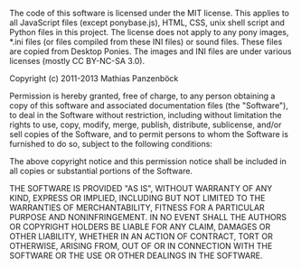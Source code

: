 The code of this software is licensed under the MIT license. This applies to all
JavaScript files (except ponybase.js), HTML, CSS, unix shell script
and Python files in this project. The license does not apply to any pony images,
*.ini files (or files compiled from these INI files) or sound files. These files
are copied from Desktop Ponies. The images and INI files are under various
licenses (mostly CC BY-NC-SA 3.0).

Copyright (c) 2011-2013 Mathias Panzenböck

Permission is hereby granted, free of charge, to any person obtaining a copy of
this software and associated documentation files (the "Software"), to deal in
the Software without restriction, including without limitation the rights to
use, copy, modify, merge, publish, distribute, sublicense, and/or sell copies
of the Software, and to permit persons to whom the Software is furnished to do
so, subject to the following conditions:

The above copyright notice and this permission notice shall be included in all
copies or substantial portions of the Software.

THE SOFTWARE IS PROVIDED "AS IS", WITHOUT WARRANTY OF ANY KIND, EXPRESS OR
IMPLIED, INCLUDING BUT NOT LIMITED TO THE WARRANTIES OF MERCHANTABILITY,
FITNESS FOR A PARTICULAR PURPOSE AND NONINFRINGEMENT. IN NO EVENT SHALL THE
AUTHORS OR COPYRIGHT HOLDERS BE LIABLE FOR ANY CLAIM, DAMAGES OR OTHER
LIABILITY, WHETHER IN AN ACTION OF CONTRACT, TORT OR OTHERWISE, ARISING FROM,
OUT OF OR IN CONNECTION WITH THE SOFTWARE OR THE USE OR OTHER DEALINGS IN THE
SOFTWARE.
